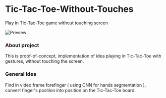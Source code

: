 # Tic-Tac-Toe-Without-Touches

Play in Tic-Tac-Toe game without touching screen

![Preview](https://imgur.com/VF6cBkZ.gif)


### About project
This is proof-of-concept, implementation of idea playing in Tic-Tac-Toe with gestures, without touching the screen. 

### General Idea
Find in video frame forefinger ( using CNN for hands segmentation ),  convert finger's position into position on the Tic-Tac-Toe board. 
